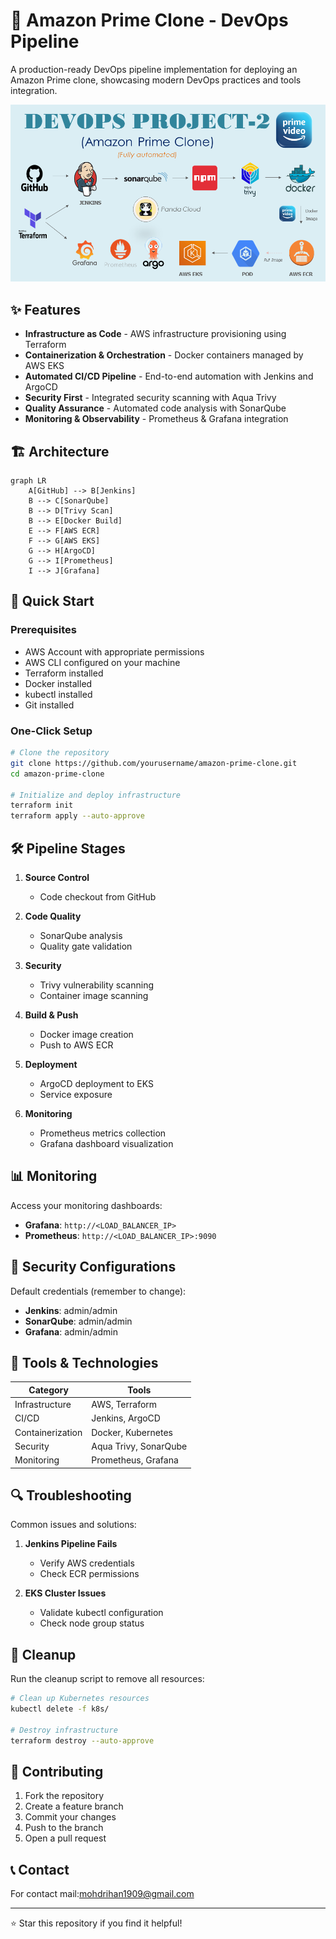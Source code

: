 # 🚀 Amazon Prime Clone - DevOps Pipeline

A production-ready DevOps pipeline implementation for deploying an Amazon Prime clone, showcasing modern DevOps practices and tools integration.

![DevOps Pipeline](./src/Overview.png)

## ✨ Features

- **Infrastructure as Code** - AWS infrastructure provisioning using Terraform
- **Containerization & Orchestration** - Docker containers managed by AWS EKS
- **Automated CI/CD Pipeline** - End-to-end automation with Jenkins and ArgoCD
- **Security First** - Integrated security scanning with Aqua Trivy
- **Quality Assurance** - Automated code analysis with SonarQube
- **Monitoring & Observability** - Prometheus & Grafana integration

## 🏗️ Architecture

```mermaid
graph LR
    A[GitHub] --> B[Jenkins]
    B --> C[SonarQube]
    B --> D[Trivy Scan]
    B --> E[Docker Build]
    E --> F[AWS ECR]
    F --> G[AWS EKS]
    G --> H[ArgoCD]
    G --> I[Prometheus]
    I --> J[Grafana]
```

## 🚀 Quick Start

### Prerequisites

- AWS Account with appropriate permissions
- AWS CLI configured on your machine
- Terraform installed
- Docker installed
- kubectl installed
- Git installed

### One-Click Setup

```bash
# Clone the repository
git clone https://github.com/yourusername/amazon-prime-clone.git
cd amazon-prime-clone

# Initialize and deploy infrastructure
terraform init
terraform apply --auto-approve
```

## 🛠️ Pipeline Stages

1. **Source Control**
   - Code checkout from GitHub

2. **Code Quality**
   - SonarQube analysis
   - Quality gate validation

3. **Security**
   - Trivy vulnerability scanning
   - Container image scanning

4. **Build & Push**
   - Docker image creation
   - Push to AWS ECR

5. **Deployment**
   - ArgoCD deployment to EKS
   - Service exposure

6. **Monitoring**
   - Prometheus metrics collection
   - Grafana dashboard visualization

## 📊 Monitoring

Access your monitoring dashboards:

- **Grafana**: `http://<LOAD_BALANCER_IP>`
- **Prometheus**: `http://<LOAD_BALANCER_IP>:9090`

## 🔐 Security Configurations

Default credentials (remember to change):

- **Jenkins**: admin/admin
- **SonarQube**: admin/admin
- **Grafana**: admin/admin

## 🧰 Tools & Technologies

| Category | Tools |
|----------|-------|
| Infrastructure | AWS, Terraform |
| CI/CD | Jenkins, ArgoCD |
| Containerization | Docker, Kubernetes |
| Security | Aqua Trivy, SonarQube |
| Monitoring | Prometheus, Grafana |

## 🔍 Troubleshooting

Common issues and solutions:

1. **Jenkins Pipeline Fails**
   - Verify AWS credentials
   - Check ECR permissions

2. **EKS Cluster Issues**
   - Validate kubectl configuration
   - Check node group status

## 🧹 Cleanup

Run the cleanup script to remove all resources:

```bash
# Clean up Kubernetes resources
kubectl delete -f k8s/

# Destroy infrastructure
terraform destroy --auto-approve
```

## 🤝 Contributing

1. Fork the repository
2. Create a feature branch
3. Commit your changes
4. Push to the branch
5. Open a pull request

## 📞 Contact 

For contact mail:mohdrihan1909@gmail.com

---
⭐ Star this repository if you find it helpful!
